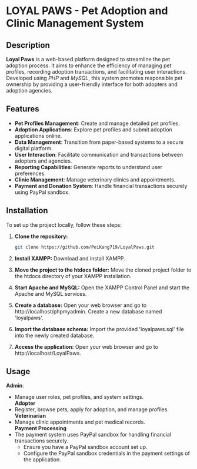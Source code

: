 # LOYAL PAWS - Pet Adoption and Clinic Management System

## Description

**Loyal Paws** is a web-based platform designed to streamline the pet adoption process. It aims to enhance the efficiency of managing pet profiles, recording adoption transactions, and facilitating user interactions. Developed using *PHP* and *MySQL*, this system promotes responsible pet ownership by providing a user-friendly interface for both adopters and adoption agencies.

## Features

- **Pet Profiles Management**: Create and manage detailed pet profiles.
- **Adoption Applications**: Explore pet profiles and submit adoption applications online.
- **Data Management**: Transition from paper-based systems to a secure digital platform.
- **User Interaction**: Facilitate communication and transactions between adopters and agencies.
- **Reporting Capabilities**: Generate reports to understand user preferences.
- **Clinic Management**: Manage veterinary clinics and appointments.
- **Payment and Donation System**: Handle financial transactions securely using PayPal sandbox.

## Installation

To set up the project locally, follow these steps:

1. **Clone the repository:**
   ```bash
   git clone https://github.com/PeiKang719/LoyalPaws.git

2. **Install XAMPP:**
   Download and install XAMPP.

3. **Move the project to the htdocs folder:**
   Move the cloned project folder to the htdocs directory of your XAMPP installation.

4. **Start Apache and MySQL:**
   Open the XAMPP Control Panel and start the Apache and MySQL services.

5. **Create a database:**
   Open your web browser and go to http://localhost/phpmyadmin.
   Create a new database named 'loyalpaws'.

6. **Import the database schema:**
   Import the provided 'loyalpaws.sql' file into the newly created database.

7. **Access the application:**
   Open your web browser and go to http://localhost/LoyalPaws.

## Usage

**Admin**:
- Manage user roles, pet profiles, and system settings. <br />
**Adopter**
- Register, browse pets, apply for adoption, and manage profiles. <br />
**Veterinarian**
- Manage clinic appointments and pet medical records. <br />
**Payment Processing**
- The payment system uses PayPal sandbox for handling financial transactions securely.
   - Ensure you have a PayPal sandbox account set up.
   - Configure the PayPal sandbox credentials in the payment settings of the application.



   





   






